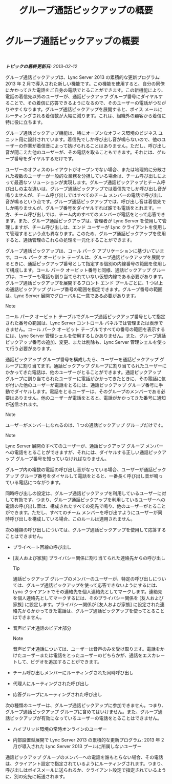 ﻿---
title: グループ通話ピックアップの概要
TOCTitle: グループ通話ピックアップの概要
ms:assetid: 3dc0eca8-c773-463c-96bb-9cd6afa2a840
ms:mtpsurl: https://technet.microsoft.com/ja-jp/library/JJ945623(v=OCS.15)
ms:contentKeyID: 52056574
ms.date: 05/19/2016
mtps_version: v=OCS.15
ms.translationtype: HT
---

# グループ通話ピックアップの概要

 

_**トピックの最終更新日:** 2013-02-12_

グループ通話ピックアップは、Lync Server 2013 の累積的な更新プログラム: 2013 年 2 月で導入された新しい機能です。この機能を使用すると、自分の同僚にかかってきた電話をご自身の電話でとることができます。この新機能により、電話の着信先以外のユーザーが、通話ピックアップ グループ番号にダイヤルすることで、その着信に応答できるようになるので、そのユーザーの電話がつながりやすくなります。グループ通話ピックアップを展開すると、ボイス メールにルーティングされる着信数が大幅に減ります。これは、組織外の顧客から着信に特に役に立ちます。

グループ通話ピックアップ機能は、特にオープンなオフィス環境のビジネス ユニット用に設計されています。着信先でしか呼び出し音が鳴らないので、他のユーザーの作業が着信音によって妨げられることはありません。ただし、呼び出し音が聞こえた他のユーザーが、その電話を取ることもできます。それには、グループ番号をダイヤルするだけです。

ユーザーのオフィスのレイアウトがオープンでない場合、または地理的に分散された複数のユーザーが一般的な業務を分担している場合は、チーム呼び出しによって最適なソリューションが実現します。グループ通話ピックアップとチーム呼び出しの主な違いは、グループ通話ピックアップでは着信先でしか呼び出し音が鳴りませんが、チーム呼び出しではすべてのチーム メンバーの電話で呼び出し音が鳴るという点です。グループ通話ピックアップでは、呼び出し音は着信先でしか鳴りませんが、グループ番号をダイヤルすれば誰でも電話をとれます。一方、チーム呼び出しでは、チーム内のすべてのメンバーが電話をとって応答できます。また、グループ通話ピックアップは、管理者が Lync Server を使用して管理しますが、チーム呼び出しは、エンド ユーザーが Lync クライアントを使用して管理するという点も異なります。このため、グループ通話ピックアップを使用すると、通話管理のこれらの処理を一元化することができます。

グループ通話ピックアップは、コール パーク アプリケーションに基づいています。コール パーク オービット テーブルは、グループ通話ピックアップを展開するときに、通話ピックアップ番号として指定する個別の内線番号の範囲を使用して構成します。コール パーク オービット番号と同様、通話ピックアップ グループは、ユーザーも電話も割り当てられていない仮想内線である必要があります。グループ通話ピックアップを展開するフロント エンド プールごとに、1 つ以上の通話ピックアップ グループ番号の範囲を指定できます。グループ番号の範囲は、Lync Server 展開でグローバルに一意である必要があります。

> [!NOTE]
> コール パーク オービット テーブルでグループ通話ピックアップ番号として指定された番号の範囲は、Lync Server コントロール パネルでは管理または表示できません。コール パーク オービット テーブルですべての番号の範囲を表示するには、Lync Server 管理シェルを使用するしかありません。また、グループ通話ピックアップ番号の追加、変更、または削除も、Lync Server 管理シェルを使って行う必要があります。


通話ピックアップ グループ番号を構成したら、ユーザーを通話ピックアップ グループに割り当てます。通話ピックアップ グループに割り当てられたユーザーにかかってきた電話は、他のユーザーがとることができます。通話ピックアップ グループに割り当てられたユーザーに電話がかかってきたときに、その電話に気が付いた他のユーザーが電話をとるには、通話ピックアップ グループ番号に手動でダイヤルします。電話をとるユーザーは、そのグループのメンバーである必要はありません。他のユーザーが電話をとると、電話がかかってきた番号に通知が送信されます。

> [!NOTE]
> ユーザーがメンバーになれるのは、1 つの通話ピックアップ グループだけです。


> [!NOTE]
> Lync Server 展開のすべてのユーザーが、通話ピックアップ グループ メンバーへの電話をとることができますが、それには、ダイヤルする正しい通話ピックアップ グループ番号を知っていなければなりません。


グループ内の複数の電話の呼び出し音がなっている場合、ユーザーが通話ピックアップ グループ番号をダイヤルして電話をとると、一番長く呼び出し音が鳴っている電話につながります。

同時呼び出しの設定は、グループ通話ピックアップを利用しているユーザーに対して有効です。つまり、グループ通話ピックアップを利用しているユーザーへの電話の呼び出し音は、構成されたすべての宛先で鳴り、他のユーザーがとることができます。ただし、すべてのチーム メンバーを呼び出すようにユーザーが同時呼び出しを構成している場合、このルールは適用されません。

次の種類の呼び出しについては、グループ通話ピックアップを使用して応答することはできません。

  - プライベート回線の呼び出し

  - \[友人および家族\] プライバシー関係に割り当てられた連絡先からの呼び出し
    

    > [!TIP]
    > 通話ピックアップ グループのメンバーのユーザーが、特定の呼び出しについては、グループ通話ピックアップを使って応答できないようにするには、Lync クライアントでその連絡先を個人連絡先としてマークします。連絡先を個人連絡先としてマークするには、そのプライバシー関係を [友人および家族] に設定します。プライバシー関係が [友人および家族] に設定された連絡先からかかってきた電話は、グループ通話ピックアップを使ってとることはできません。



  - 音声ビデオ通話のビデオ部分
    
    > [!NOTE]
    > 音声ビデオ通話については、ユーザーは音声のみを受け取ります。電話をかけたユーザーまたは電話をとったユーザーのどちらかが、通話をエスカレートして、ビデオを追加することができます。


  - チーム呼び出しメンバーにルーティングされた同時呼び出し

  - 代理人にルーティングされた呼び出し

  - 応答グループにルーティングされた呼び出し

次の種類のユーザーは、グループ通話ピックアップに参加できません。つまり、グループ通話ピックアップ グループに含めてはいけません。また、グループ通話ピックアップが有効になっているユーザーの電話をとることはできません。

  - ハイブリッド環境の常時オンラインのユーザー

  - 内部設置型展開で Lync Server 2013 の累積的な更新プログラム: 2013 年 2 月が導入された Lync Server 2013 プールに所属しないユーザー

通話ピックアップ グループのメンバーへの電話を誰もとらない場合、その電話は、クライアント設定で指定されているようにルーティングされます。つまり、呼び出しはボイスメールに送られるか、クライアント設定で指定されているように、別の宛先に転送されます。

